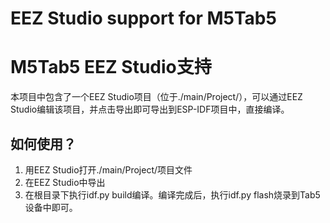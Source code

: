 # EEZ Studio support for M5Tab5
# M5Tab5 EEZ Studio支持

本项目中包含了一个EEZ Studio项目（位于./main/Project/），可以通过EEZ Studio编辑该项目，并点击导出即可导出到ESP-IDF项目中，直接编译。

## 如何使用？
1. 用EEZ Studio打开./main/Project/项目文件
2. 在EEZ Studio中导出
3. 在根目录下执行idf.py build编译。编译完成后，执行idf.py flash烧录到Tab5设备中即可。